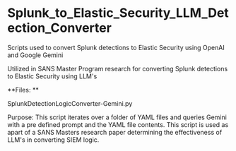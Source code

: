 # Splunk_to_Elastic_Security_LLM_Detection_Converter
Scripts used to convert Splunk detections to Elastic Security using OpenAI and Google Gemini

Utilized in SANS Master Program research for converting Splunk detections to Elastic Security using LLM's

**Files:
**

SplunkDetectionLogicConverter-Gemini.py 

Purpose: This script iterates over a folder of YAML files and queries Gemini with a pre defined prompt and the YAML file contents. This script
is used as apart of a SANS Masters research paper determining the effectiveness of LLM's in converting SIEM logic. 
